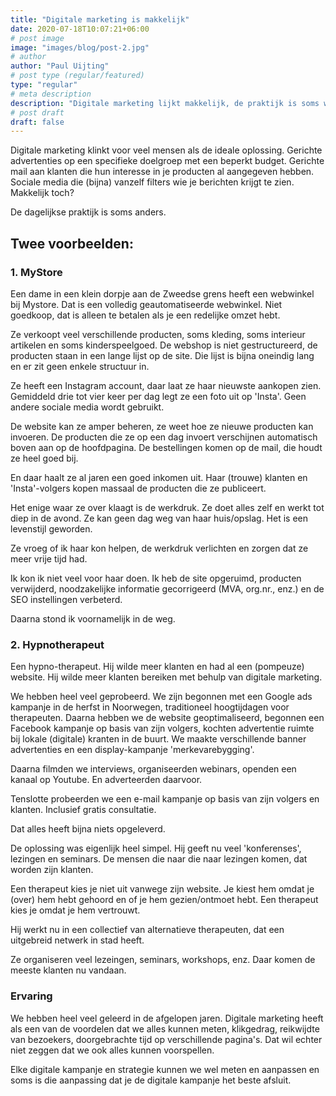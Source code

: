 ```yaml
---
title: "Digitale marketing is makkelijk"
date: 2020-07-18T10:07:21+06:00
# post image
image: "images/blog/post-2.jpg"
# author
author: "Paul Uijting"
# post type (regular/featured)
type: "regular"
# meta description
description: "Digitale marketing lijkt makkelijk, de praktijk is soms weerbarstiger."
# post draft
draft: false
---
```



Digitale marketing klinkt voor veel mensen als de ideale oplossing. Gerichte advertenties op een specifieke doelgroep met een beperkt budget. Gerichte mail aan klanten die hun interesse in je producten al aangegeven hebben. Sociale media die (bijna) vanzelf filters wie je berichten krijgt te zien. Makkelijk toch?

De dagelijkse praktijk is soms anders. 

## Twee voorbeelden:

### 1. MyStore

Een dame in een klein dorpje aan de Zweedse grens heeft een webwinkel bij Mystore. Dat is een volledig geautomatiseerde webwinkel. 
Niet goedkoop, dat is alleen te betalen als je een redelijke omzet hebt.

Ze verkoopt veel verschillende producten, soms kleding, soms interieur artikelen en soms kinderspeelgoed. De webshop is niet gestructureerd, de producten staan in een lange lijst op de site. Die lijst is bijna oneindig lang en er zit geen enkele structuur in.

Ze heeft een Instagram account, daar laat ze haar nieuwste aankopen zien. Gemiddeld drie tot vier keer per dag legt ze een foto uit op 'Insta'. 
Geen andere sociale media wordt gebruikt.

De website kan ze amper beheren, ze weet hoe ze nieuwe producten kan invoeren. De producten die ze op een dag invoert verschijnen automatisch boven aan op de hoofdpagina. De bestellingen komen op de mail, die houdt ze heel goed bij.  

En daar haalt ze al jaren een goed inkomen uit. Haar (trouwe) klanten en 'Insta'-volgers kopen massaal de producten die ze publiceert.

Het enige waar ze over klaagt is de werkdruk. Ze doet alles zelf en werkt tot diep in de avond. Ze kan geen dag weg van haar huis/opslag.
Het is een levenstijl geworden.

Ze vroeg of ik haar kon helpen, de werkdruk verlichten en zorgen dat ze meer vrije tijd had. 

Ik kon ik niet veel voor haar doen. Ik heb de site opgeruimd, producten verwijderd, noodzakelijke informatie gecorrigeerd (MVA, org.nr., enz.) en de SEO instellingen verbeterd. 

Daarna stond ik voornamelijk in de weg. 



### 2. Hypnotherapeut

Een hypno-therapeut. Hij wilde meer klanten en had al een (pompeuze) website. Hij wilde meer klanten bereiken met behulp van digitale marketing. 

We hebben heel veel geprobeerd.
We zijn begonnen met een Google ads kampanje in de herfst in Noorwegen, traditioneel hoogtijdagen voor therapeuten. Daarna hebben we de website geoptimaliseerd, begonnen een Facebook kampanje op basis van zijn volgers, kochten advertentie ruimte bij lokale (digitale) kranten in de buurt. We maakte verschillende banner advertenties en een display-kampanje 'merkevarebygging'.

Daarna filmden we interviews, organiseerden webinars, openden een kanaal op Youtube. En adverteerden daarvoor.

Tenslotte probeerden we een e-mail kampanje op basis van zijn volgers en klanten. Inclusief gratis consultatie.

Dat alles heeft bijna niets opgeleverd. 

De oplossing was eigenlijk heel simpel. 
Hij geeft nu veel 'konferenses', lezingen en seminars. 
De mensen die naar die naar lezingen komen, dat worden zijn klanten.

Een therapeut kies je niet uit vanwege zijn website.
Je kiest hem omdat je (over) hem hebt gehoord en of je hem gezien/ontmoet hebt. Een therapeut kies je omdat je hem vertrouwt.

Hij werkt nu in een collectief van alternatieve therapeuten, dat een uitgebreid netwerk in stad heeft.

Ze organiseren veel lezeingen, seminars, workshops, enz. Daar komen de meeste klanten nu vandaan.




### Ervaring

We hebben heel veel geleerd in de afgelopen jaren. Digitale marketing heeft als een van de voordelen dat we alles kunnen meten, klikgedrag, reikwijdte van bezoekers, doorgebrachte tijd op verschillende pagina's. Dat wil echter niet zeggen dat we ook alles kunnen voorspellen. 

Elke digitale kampanje en strategie kunnen we wel meten en aanpassen en soms is die aanpassing dat je de digitale kampanje het beste afsluit.







